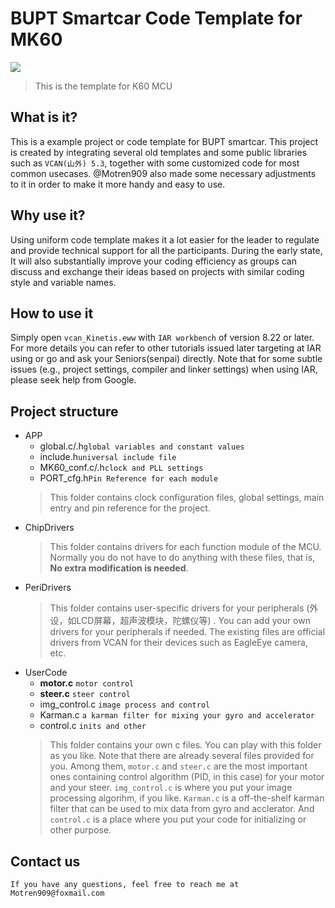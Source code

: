 # BUPT Smartcar Code Template for MK60
![](https://img.shields.io/badge/BUPTsmartcar-template__K60-brightgreen.svg)
> This is the template for K60 MCU
## What is it?
This is a example project or code template for BUPT smartcar. This project is created by integrating several old templates and some public libraries such as `VCAN(山外) 5.3`, together with some customized code for most common usecases. @Motren909 also made some necessary adjustments to it in order to make it more handy and easy to use.
## Why use it?
Using uniform code template makes it a lot easier for the leader to regulate and provide technical support for all the participants. During the early state, It will also substantially improve your coding efficiency as groups can discuss and exchange their ideas based on projects with similar coding style and variable names.
## How to use it
Simply open `vcan_Kinetis.eww` with `IAR workbench` of version 8.22 or later. For more details you can refer to other tutorials issued later targeting at IAR using or go and ask your Seniors(senpai) directly. Note that for some subtle issues (e.g., project settings, compiler and linker settings) when using IAR, please seek help from Google.

## Project structure
- APP
    + global.c/.h`global variables and constant values`
    + include.h`universal include file`
    + MK60_conf.c/.h`clock and PLL settings`
    + PORT_cfg.h`Pin Reference for each module`
    >This folder contains clock configuration files, global settings, main entry and pin reference for the project.
+ ChipDrivers
    >This folder contains drivers for each function module of the MCU. Normally you do not have to do anything with these files, that is, **No extra modification is needed**.
+ PeriDrivers
    >This folder contains user-specific drivers for your peripherals (外设，如LCD屏幕，超声波模块，陀螺仪等) . You can add your own drivers for your peripherals if needed. The existing files are official drivers from VCAN for their devices such as EagleEye camera, etc.
+ UserCode
    + **motor.c** `motor control`
    + **steer.c** `steer control`
    + img_control.c `image process and control`
    + Karman.c `a karman filter for mixing your gyro and accelerator`
    + control.c `inits and other`
    > This folder contains your own c files. You can play with this folder as you like. Note that there are already several files provided for you. Among them, `motor.c` and `steer.c` are the most important ones containing control algorithm (PID, in this case) for your motor and your steer. `img_control.c` is where you put your image processing algorihm, if you like. `Karman.c` is a off-the-shelf karman filter that can be used to mix data from gyro and acclerator. And `control.c` is a place where you put your code for initializing or other purpose.

## Contact us
    If you have any questions, feel free to reach me at Motren909@foxmail.com
    
